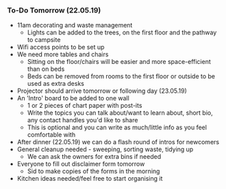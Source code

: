 ### To-Do Tomorrow (22.05.19)

* 11am decorating and waste management
  * Lights can be added to the trees, on the first floor and the pathway to campsite
* Wifi access points to be set up
* We need more tables and chairs
  * Sitting on the floor/chairs will be easier and more space-efficient than on beds
  * Beds can be removed from rooms to the first floor or outside to be used as extra desks
* Projector should arrive tomorrow or following day (23.05.19)
* An 'Intro' board to be added to one wall
  * 1 or 2 pieces of chart paper with post-its
  * Write the topics you can talk about/want to learn about, short bio, any contact handles you'd like to share
  * This is optional and you can write as much/little info as you feel comfortable with
* After dinner (22.05.19) we can do a flash round of intros for newcomers
* General cleanup needed - sweeping, sorting waste, tidying up
  * We can ask the owners for extra bins if needed
* Everyone to fill out disclaimer form tomorrow
  * Sid to make copies of the forms in the morning
* Kitchen ideas needed/feel free to start organising it


